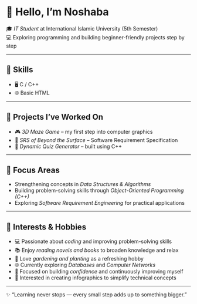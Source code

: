 # 👋 Hello, I’m Noshaba  

🎓 *IT Student* at International Islamic University (5th Semester)  
💻 Exploring programming and building beginner-friendly projects step by step  

---

## 🚀 Skills  
- 🖥 C / C++  
- 🌐 Basic HTML  

---

## 📂 Projects I’ve Worked On  
- 🎮 *3D Maze Game* – my first step into computer graphics  
- 📑 *SRS of Beyond the Surface* – Software Requirement Specification  
- 📝 *Dynamic Quiz Generator* – built using C++  

---

## 📖 Focus Areas  
- Strengthening concepts in *Data Structures & Algorithms*  
- Building problem-solving skills through *Object-Oriented Programming (C++)*  
- Exploring *Software Requirement Engineering* for practical applications
---

## 🎯 Interests & Hobbies 
- 💻 Passionate about *coding* and improving problem-solving skills  
- 📚 Enjoy *reading novels and books* to broaden knowledge and relax  
- 🌱 Love *gardening and planting* as a refreshing hobby  
- 🌐 Currently exploring *Databases* and *Computer Networks*  
- 🚀 Focused on building *confidence* and continuously improving myself  
- 🎨 Interested in creating infographics to simplify technical concepts  

---

✨ “Learning never stops — every small step adds up to something bigger.”

